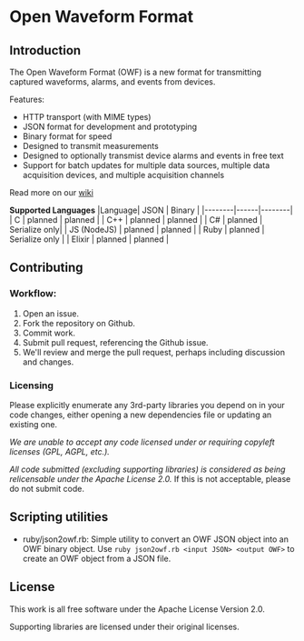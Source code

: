 # Open Waveform Format 

## Introduction

The Open Waveform Format (OWF) is a new format for transmitting captured waveforms, alarms, and events from devices.

Features:
* HTTP transport (with MIME types)
* JSON format for development and prototyping
* Binary format for speed
* Designed to transmit measurements 
* Designed to optionally transmist device alarms and events in free text
* Support for batch updates for multiple data sources, multiple data acquisition devices, and multiple acquisition channels

Read more on our [wiki](https://github.com/medicalinformaticscorp/open-waveform-format/wiki)

**Supported Languages**
|Language| JSON | Binary |
|--------|------|--------|
| C | planned | planned |
| C++ | planned | planned |
| C# | planned | Serialize only|
| JS (NodeJS) | planned | planned |
| Ruby | planned | Serialize only |
| Elixir | planned | planned |


## Contributing

### Workflow:
1. Open an issue.
2. Fork the repository on Github.
3. Commit work.
4. Submit pull request, referencing the Github issue.
5. We'll review and merge the pull request, perhaps including discussion and changes.

### Licensing
Please explicitly enumerate any 3rd-party libraries you depend on in your code changes, either opening a new dependencies file or updating an existing one.

*We are unable to accept any code licensed under or requiring copyleft licenses (GPL, AGPL, etc.).*

*All code submitted (excluding supporting libraries) is considered as being relicensable under the Apache License 2.0.* If this is not acceptable, please do not submit code.


## Scripting utilities

* ruby/json2owf.rb: Simple utility to convert an OWF JSON object into an OWF binary object. Use `ruby json2owf.rb <input JSON> <output OWF>` to create an OWF object from a JSON file.

## License

This work is all free software under the Apache License Version 2.0.

Supporting libraries are licensed under their original licenses.
